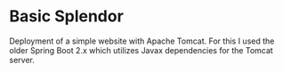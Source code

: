 # Basic Splendor
Deployment of a simple website with Apache Tomcat.
For this I used the older Spring Boot 2.x which utilizes Javax dependencies for the Tomcat server.
